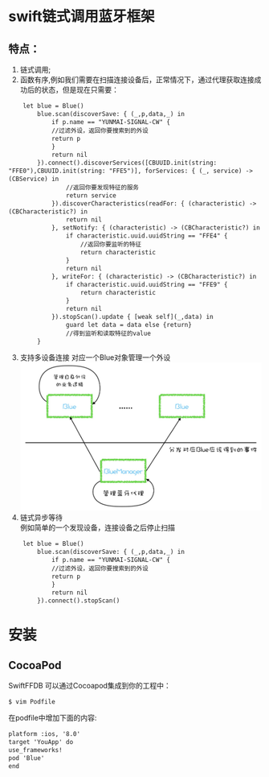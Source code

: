 # swift链式调用蓝牙框架  
## 特点：  
1. 链式调用;
2. 函数有序,例如我们需要在扫描连接设备后，正常情况下，通过代理获取连接成功后的状态，但是现在只需要： 
```
    let blue = Blue()
        blue.scan(discoverSave: { (_,p,data,_) in
            if p.name == "YUNMAI-SIGNAL-CW" {
            //过滤外设，返回你要搜索到的外设
            return p
            }
            return nil
        }).connect().discoverServices([CBUUID.init(string: "FFE0"),CBUUID.init(string: "FFE5")], forServices: { (_, service) -> (CBService) in
                //返回你要发现特征的服务
                return service
            }).discoverCharacteristics(readFor: { (characteristic) -> (CBCharacteristic?) in
                return nil
            }, setNotify: { (characteristic) -> (CBCharacteristic?) in
                if characteristic.uuid.uuidString == "FFE4" {
                    //返回你要监听的特征
                    return characteristic
                }
                return nil
            }, writeFor: { (characteristic) -> (CBCharacteristic?) in
                if characteristic.uuid.uuidString == "FFE9" {
                    return characteristic
                }
                return nil
            }).stopScan().update { [weak self](_,data) in
                guard let data = data else {return}
                //得到监听和读取特征的value
        }
```
3. 支持多设备连接 
对应一个Blue对象管理一个外设  
![](https://github.com/Fidetro/Blue/blob/master/src/1.png)  
4. 链式异步等待  
例如简单的一个发现设备，连接设备之后停止扫描
```
    let blue = Blue()
        blue.scan(discoverSave: { (_,p,data,_) in
            if p.name == "YUNMAI-SIGNAL-CW" {
            //过滤外设，返回你要搜索到的外设
            return p
            }
            return nil
        }).connect().stopScan()
```
# 安装
## CocoaPod
SwiftFFDB 可以通过Cocoapod集成到你的工程中：
```
$ vim Podfile
```
在podfile中增加下面的内容:
```
platform :ios, '8.0'
target 'YouApp' do
use_frameworks!
pod 'Blue'
end
```
